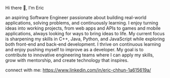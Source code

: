 Hi there 👋, I’m Eric 

an aspiring Software Engineer passionate about building real-world applications, solving problems, and continuously learning. I enjoy turning ideas into working projects, from web apps and APIs to games and mobile applications, always looking for ways to bring ideas to life. My current focus is sharpening my skills in C++, Java, Python, and JavaScript while exploring both front-end and back-end development. I thrive on continuous learning and enjoy pushing myself to improve as a developer. My goal is to contribute to innovative engineering teams where I can apply my skills, grow with mentorship, and create technology that inspires.

connect with me:
  https://www.linkedin.com/in/eric-chhun-1a615619a/



